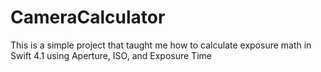 # CameraCalculator


This is a simple project that taught me how to calculate exposure math in Swift 4.1 using Aperture, ISO, and Exposure Time 
